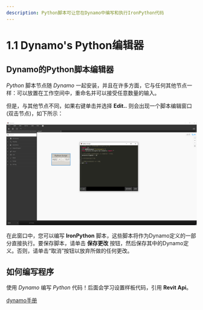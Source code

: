 ```yaml
---
description: Python脚本可让您在Dynamo中编写和执行IronPython代码
---
```


# 1.1 Dynamo's Python编辑器

## Dynamo的Python脚本编辑器

*Python* 脚本节点随 *Dynamo* 一起安装，并且在许多方面，它与任何其他节点一样：可以放置在工作空间中，重命名并可以接受任意数量的输入。

但是，与其他节点不同，如果右键单击并选择 **Edit..** 则会出现一个脚本编辑窗口(双击节点)，如下所示：

![默认情况下Dynamo将使用上面的代码填充编辑器](../.gitbook/3.1edit.png)

在此窗口中，您可以编写 **IronPython** 脚本，这些脚本将作为Dynamo定义的一部分直接执行。要保存脚本，请单击 **保存更改** 按钮，然后保存其中的Dynamo定义。否则，请单击“取消”按钮以放弃所做的任何更改。

## 如何编写程序

使用 *Dynamo* 编写 *Python* 代码！后面会学习设置样板代码，引用 **Revit Api**。

[dynamo手册](https://primer.dynamobim.org/)
